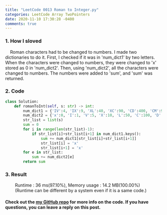 ```yaml
---
title: "LeetCode 0013 Roman to Integer.py"
categories: LeetCode Array TwoPointers
date: 2020-11-10 17:30:28 -0400
comments: true
---
```


### 1. How I sloved
&nbsp;&nbsp;&nbsp;&nbsp;Roman characters had to be changed to numbers. I made two dictionaries to do it. First, I checked if it was in 'num_dict1' by two letters. When the characters were changed to numbers, they were changed to 'x' stored as 0 in 'num_dict2'. Then, using 'num_dict2', all the characters were changed to numbers. The numbers were added to 'sum', and 'sum' was returned.

### 2. Code
```python
class Solution:
    def romanToInt(self, s: str) -> int:
        num_dict1 = {'IV':4, 'IX':9, 'XL':40, 'XC':90, 'CD':400, 'CM':900}
        num_dict2 = {'x':0, 'I':1, 'V':5, 'X':10, 'L':50, 'C':100, 'D':500, 'M':1000}
        str_list = list(s)
        sum = 0
        for i in range(len(str_list)-1):
            if str_list[i]+str_list[i+1] in num_dict1.keys():
                sum += num_dict1[str_list[i]+str_list[i+1]]
                str_list[i] = 'x'
                str_list[i+1] = 'x'
        for e in str_list:
            sum += num_dict2[e]
        return sum
```

### 3. Result
&nbsp;&nbsp;&nbsp;&nbsp;&nbsp;&nbsp;&nbsp;&nbsp;Runtime : 36 ms(97.10%), Memory usage : 14.2 MB(100.00%)  
&nbsp;&nbsp;&nbsp;&nbsp;&nbsp;&nbsp;&nbsp;&nbsp;(Runtime can be different by a system even if it is a same code.)

#### Check out the [my GitHub repo][hyuk-gh] for more info on the code. If you have questions, you can leave a reply on this post.
[hyuk-gh]:   https://github.com/dlgur1994/StudyAlgorithms
